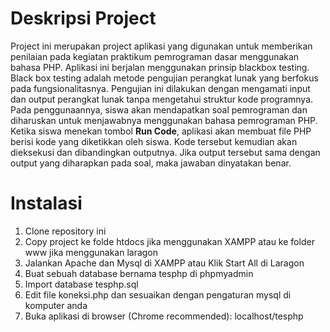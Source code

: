 <h1>Deskripsi Project</h1>
Project ini merupakan project aplikasi yang digunakan untuk memberikan penilaian pada kegiatan praktikum pemrograman dasar menggunakan bahasa PHP.
Aplikasi ini berjalan menggunakan prinsip blackbox testing. Black box testing adalah metode pengujian perangkat lunak yang berfokus pada fungsionalitasnya. Pengujian ini dilakukan dengan mengamati input dan output perangkat lunak tanpa mengetahui struktur kode programnya.
Pada penggunaannya, siswa akan mendapatkan soal pemrograman dan diharuskan untuk menjawabnya menggunakan bahasa pemrograman PHP. Ketika siswa menekan tombol <strong>Run Code</strong>, aplikasi akan membuat file PHP berisi kode yang diketikkan oleh siswa. Kode tersebut kemudian akan dieksekusi dan dibandingkan outputnya. Jika output tersebut sama dengan output yang diharapkan pada soal, maka jawaban dinyatakan benar.

<h1>Instalasi</h1>
<ol>
    <li>Clone repository ini</li>
    <li>Copy project ke folde htdocs jika menggunakan XAMPP atau ke folder www jika menggunakan laragon</li>
    <li>Jalankan Apache dan Mysql di XAMPP atau Klik Start All di Laragon</li>
    <li>Buat sebuah database bernama tesphp di phpmyadmin</li>
    <li>Import database tesphp.sql</li>
    <li>Edit file koneksi.php dan sesuaikan dengan pengaturan mysql di komputer anda</li>
    <li>Buka aplikasi di browser (Chrome recommended): localhost/tesphp</li>
</ol>
